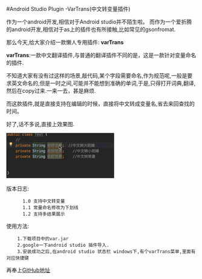 #Android Studio Plugin -VarTrans(中文转变量插件)


作为一个android开发,相信对于Android studio并不陌生啦。
而作为一个爱折腾的android开发,相信对于as上的插件也有所接触,比如常见的gsonfromat.

那么今天,给大家介绍一款懒人专用插件: **varTrans** 

**varTrans**:一款中文翻译插件,与普通的翻译插件不同的是，这是一款针对变量命名的插件.

不知道大家有没有过这样的场景,敲代码,某个字段需要命名,作为规范呢,一般是要求英文命名的,但是一时之间,可能并不能想到准确的单词,于是,只得打开词典,翻译,然后在copy过来.一来一去，甚是麻烦.

而这款插件,就是直接支持在编辑的时候，直接将中文转成变量名,省去来回查找的时间。

好了,话不多说,直接上效果图.

![效果图](https://github.com/quietUncle/vartrans/blob/master/vartrans.gif)

版本日志:
        
          1.0 支持中文转变量
          1.1 常量命名修改为下划线
          1.2 支持多结果展示 

使用方法:	

		1.下载项目中的var.jar
		2.google一下android studio 插件导入.
		3.安装成功之后,在android studio 状态栏 windows下,有个varTrans菜单,里面有对应快捷键

再奉上[GitHub地址](https://github.com/quietUncle/vartrans)


